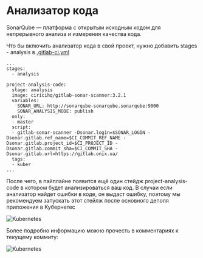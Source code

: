# Анализатор кода

SonarQube — платформа с открытым исходным кодом для непрерывного анализа и измерения качества кода.

Что бы включить анализатор кода в свой проект, нужно добавить stages - analysis в [.gitlab-ci.yml](CI-CD.MD#gitlab-ciyml)

```
...
stages:
  - analysis

project-analysis-code:
  stage: analysis
  image: ciricihq/gitlab-sonar-scanner:3.2.1
  variables:
    SONAR_URL: http://sonarqube-sonarqube.sonarqube:9000
    SONAR_ANALYSIS_MODE: publish
  only:
  - master
  script:
  - gitlab-sonar-scanner -Dsonar.login=$SONAR_LOGIN -Dsonar.gitlab.ref_name=$CI_COMMIT_REF_NAME -Dsonar.gitlab.project_id=$CI_PROJECT_ID -Dsonar.gitlab.commit_sha=$CI_COMMIT_SHA -Dsonar.gitlab.url=https://gitlab.onix.ua/
  tags:
  - kuber
...
```

После чего, в пайплайне появится ещё один стейдж project-analysis-code в котором будет анализироваться ваш код. 
В случаи если анализатор найдет ошибки в коде, он выдаст ошибку, поэтому мы рекомендуем запускать этот стейлж после основного
деполя приложения в Кубернетес

![Kubernetes](http://i.piccy.info/i9/2ceefeb66c8ae89aaa9916b5c18cb7e1/1570776178/9285/1333933/sonar1.png)

Более подробно информацию можно прочесть в комментариях к текущему коммиту:

![Kubernetes](http://i.piccy.info/i9/d9f045b90e66c41d4ee308c06cc055e6/1570776625/71423/1333933/sonar3.png)
